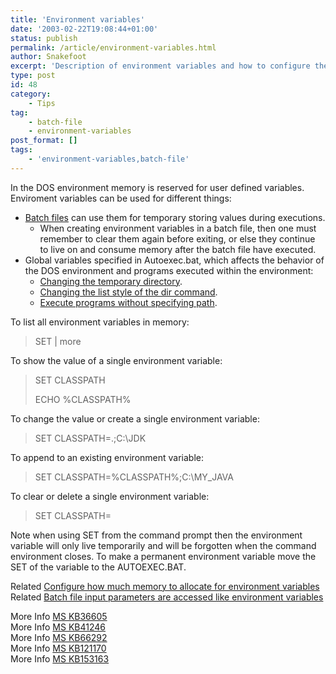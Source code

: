 ```yaml
---
title: 'Environment variables'
date: '2003-02-22T19:08:44+01:00'
status: publish
permalink: /article/environment-variables.html
author: Snakefoot
excerpt: 'Description of environment variables and how to configure them.'
type: post
id: 48
category:
    - Tips
tag:
    - batch-file
    - environment-variables
post_format: []
tags:
    - 'environment-variables,batch-file'
---
```

In the DOS environment memory is reserved for user defined variables. Enviroment variables can be used for different things:

- [Batch files](/article/batch-file.html) can use them for temporary storing values during executions. 
  - When creating environment variables in a batch file, then one must remember to clear them again before exiting, or else they continue to live on and consume memory after the batch file have executed.
- Global variables specified in Autoexec.bat, which affects the behavior of the DOS environment and programs executed within the environment: 
  - [Changing the temporary directory](/article/temporary-directory.html).
  - [Changing the list style of the dir command](/article/list-style-dir-command.html).
  - [Execute programs without specifying path](/article/executing-program-path.html).
 
 To list all environment variables in memory:
 
> SET | more

 To show the value of a single environment variable:
 
> SET CLASSPATH  
>   
> ECHO %CLASSPATH%

 To change the value or create a single environment variable:
 
> SET CLASSPATH=.;C:\\JDK

 To append to an existing environment variable:
 
> SET CLASSPATH=%CLASSPATH%;C:\\MY\_JAVA

 To clear or delete a single environment variable:
 
 > SET CLASSPATH=

 Note when using SET from the command prompt then the environment variable will only live temporarily and will be forgotten when the command environment closes. To make a permanent environment variable move the SET of the variable to the AUTOEXEC.BAT.  
  
 Related [Configure how much memory to allocate for environment variables](/article/memory-environment-variables.html)  
 Related [Batch file input parameters are accessed like environment variables](/article/batch-file-input-parameters.html)  
  
 More Info [MS KB36605](http://support.microsoft.com/kb/36605 "Environment Variable Trailing Spaces Not Truncated [Q36605]")  
 More Info [MS KB41246](http://support.microsoft.com/kb/41246 "How to Use Environment Variable Substitution in Batch Files [Q41246]")  
 More Info [MS KB66292](http://support.microsoft.com/kb/66292 "Reading Text Files into MS-DOS Environment Variables [Q66292]")  
 More Info [MS KB121170](http://support.microsoft.com/kb/121170 "How to Access Environment Variables in an MS-DOS Batch File [Q121170]")  
 More Info [MS KB153163](http://support.microsoft.com/kb/153163 "Using MS-DOS Environment Variable as Command-Line Option [Q153163]")  